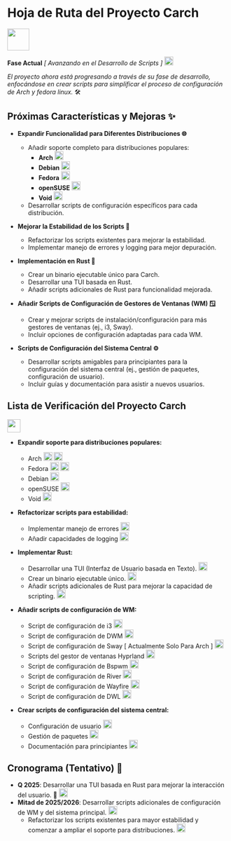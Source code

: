 # Hoja de Ruta del Proyecto Carch 
<img src="https://img.icons8.com/?size=80&id=CBfO8TrnezXC&format=png" width="50" />

**Fase Actual** *[ Avanzando en el Desarrollo de Scripts ]* <img src="https://cdn-icons-png.flaticon.com/128/4315/4315445.png" width="20" /> 

*El proyecto ahora está progresando a través de su fase de desarrollo, enfocándose en crear scripts para simplificar el proceso de configuración de Arch y fedora linux.* 🛠️

## Próximas Características y Mejoras ✨

- **Expandir Funcionalidad para Diferentes Distribuciones 🌐**
   - Añadir soporte completo para distribuciones populares:
     - **Arch** <img src="https://img.icons8.com/?size=48&id=uIXgLv5iSlLJ&format=png" width="20" />
     - **Debian** <img src="https://img.icons8.com/?size=48&id=17838&format=png" width="20" /> 
     - **Fedora** <img src="https://img.icons8.com/?size=48&id=ZbBhBW0N2q3D&format=png" width="20" />
     - **openSUSE** <img src="https://cdn0.iconfinder.com/data/icons/flat-round-system/512/opensuse-512.png" width="20" /> 
     - **Void** <img src="https://upload.wikimedia.org/wikipedia/commons/thumb/0/02/Void_Linux_logo.svg/256px-Void_Linux_logo.svg.png" width="20" /> 
   - Desarrollar scripts de configuración específicos para cada distribución.

- **Mejorar la Estabilidad de los Scripts 🔧**
   - Refactorizar los scripts existentes para mejorar la estabilidad.
   - Implementar manejo de errores y logging para mejor depuración.

- **Implementación en Rust 🦀**
  - Crear un binario ejecutable único para Carch. 
  - Desarrollar una TUI basada en Rust. 
  - Añadir scripts adicionales de Rust para funcionalidad mejorada. 

- **Añadir Scripts de Configuración de Gestores de Ventanas (WM) 🪟**
   - Crear y mejorar scripts de instalación/configuración para más gestores de ventanas (ej., i3, Sway).
   - Incluir opciones de configuración adaptadas para cada WM.

- **Scripts de Configuración del Sistema Central ⚙️**
   - Desarrollar scripts amigables para principiantes para la configuración del sistema central (ej., gestión de paquetes, configuración de usuario).
   - Incluir guías y documentación para asistir a nuevos usuarios.

## Lista de Verificación del Proyecto Carch 
<img src="https://cdn-icons-png.flaticon.com/128/8090/8090840.png" width="30" />

- **Expandir soporte para distribuciones populares:**

  - Arch <img src="https://img.icons8.com/?size=48&id=uIXgLv5iSlLJ&format=png" width="20" /> <img src="https://cdn-icons-png.flaticon.com/128/190/190411.png" width="20" /> 
  - Fedora <img src="https://img.icons8.com/?size=48&id=ZbBhBW0N2q3D&format=png" width="20" /> <img src="https://cdn-icons-png.flaticon.com/128/190/190411.png" width="20" />
  - Debian <img src="https://cdn-icons-png.flaticon.com/128/190/190406.png" width="20" /> 
  - openSUSE <img src="https://cdn-icons-png.flaticon.com/128/190/190406.png" width="20" />
  - Void <img src="https://cdn-icons-png.flaticon.com/128/190/190406.png" width="20" />

- **Refactorizar scripts para estabilidad:**

  - Implementar manejo de errores <img src="https://cdn-icons-png.flaticon.com/128/190/190411.png" width="20" /> 
  - Añadir capacidades de logging <img src="https://cdn-icons-png.flaticon.com/128/190/190411.png" width="20" />

- **Implementar Rust:**

  - Desarrollar una TUI (Interfaz de Usuario basada en Texto). <img src="https://cdn-icons-png.flaticon.com/128/190/190411.png" width="20" /> 
  - Crear un binario ejecutable único. <img src="https://cdn-icons-png.flaticon.com/128/190/190411.png" width="20" /> 
  - Añadir scripts adicionales de Rust para mejorar la capacidad de scripting. <img src="https://cdn-icons-png.flaticon.com/128/190/190406.png" width="20" />

- **Añadir scripts de configuración de WM:**

  - Script de configuración de i3 <img src="https://cdn-icons-png.flaticon.com/128/190/190411.png" width="20" />
  - Script de configuración de DWM <img src="https://cdn-icons-png.flaticon.com/128/190/190411.png" width="20" />
  - Script de configuración de Sway [ Actualmente Solo Para Arch ] <img src="https://cdn-icons-png.flaticon.com/128/190/190411.png" width="20" />
  - Scripts del gestor de ventanas Hyprland <img src="https://cdn-icons-png.flaticon.com/128/190/190411.png" width="20" /> 
  - Script de configuración de Bspwm <img src="https://cdn-icons-png.flaticon.com/128/190/190406.png" width="20" />
  - Script de configuración de River <img src="https://cdn-icons-png.flaticon.com/128/190/190406.png" width="20" />
  - Script de configuración de Wayfire <img src="https://cdn-icons-png.flaticon.com/128/190/190406.png" width="20" />
  - Script de configuración de DWL <img src="https://cdn-icons-png.flaticon.com/128/190/190406.png" width="20" />

- **Crear scripts de configuración del sistema central:**
  
  - Configuración de usuario <img src="https://cdn-icons-png.flaticon.com/128/190/190411.png" width="20" />
  - Gestión de paquetes <img src="https://cdn-icons-png.flaticon.com/128/190/190411.png" width="20" />
  - Documentación para principiantes <img src="https://cdn-icons-png.flaticon.com/128/190/190411.png" width="20" />

## Cronograma (Tentativo) 📅

- **Q 2025**: Desarrollar una TUI basada en Rust para mejorar la interacción del usuario. 🦀 <img src="https://cdn-icons-png.flaticon.com/128/190/190411.png" width="20" />
- **Mitad de 2025/2026**: Desarrollar scripts adicionales de configuración de WM y del sistema principal. <img src="https://cdn-icons-png.flaticon.com/128/190/190406.png" width="20" />
  - Refactorizar los scripts existentes para mayor estabilidad y comenzar a ampliar el soporte para distribuciones. <img src="https://cdn-icons-png.flaticon.com/128/190/190406.png" width="20" />